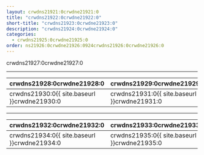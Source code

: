 ```yaml
---
layout: crwdns21921:0crwdne21921:0
title: "crwdns21922:0crwdne21922:0"
short-title: "crwdns21923:0crwdne21923:0"
description: "crwdns21924:0crwdne21924:0"
categories:
  - crwdns21925:0crwdne21925:0
order: ns21926:0crwdne21926:0924crwdns21926:0crwdne21926:0
---
```

crwdns21927:0crwdne21927:0

<hr />

| crwdns21928:0crwdne21928:0                   | crwdns21929:0crwdne21929:0                   |
| -------------------------------------------- | -------------------------------------------- |
| crwdns21930:0{{ site.baseurl }}crwdne21930:0 | crwdns21931:0{{ site.baseurl }}crwdne21931:0 |

<hr />

| crwdns21932:0crwdne21932:0                                            | crwdns21933:0crwdne21933:0                   |
| --------------------------------------------------------------------- | -------------------------------------------- |
| crwdns21934:0{{ site.baseurl }}crwdne21934:0 &nbsp;&nbsp;&nbsp;&nbsp; | crwdns21935:0{{ site.baseurl }}crwdne21935:0 |